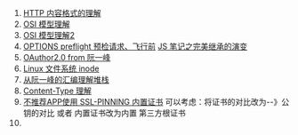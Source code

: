 1. [HTTP 内容格式的理解](https://segmentfault.com/a/1190000006689767)
2. [OSI 模型理解](https://www.cnblogs.com/z-sm/p/7501549.html)
3. [OSI 模型理解2](https://blog.csdn.net/qq_16093323/article/details/79582554)
4. [OPTIONS preflight 预检请求、飞行前](https://www.jianshu.com/p/b55086cbd9af)
   [JS 笔记之完美继承的演变](https://troyyang.com/2017/10/21/Javascript_Prototype_Inherience)
5. [OAuthor2.0 from 阮一峰](http://www.ruanyifeng.com/blog/2019/04/oauth-grant-types.html?20190617183627)
6. [Linux 文件系统 inode](https://blog.csdn.net/u011021773/article/details/54980820)
7. [从阮一峰的汇编理解堆栈](http://www.ruanyifeng.com/blog/2018/01/assembly-language-primer.html)
8. [Content-Type 理解](https://blog.csdn.net/qq_14869093/article/details/86307084)
9. [不推荐APP使用 SSL-PINNING 内置证书](https://zhuanlan.zhihu.com/p/35438533)
    可以考虑：将证书的对比改为--》公钥的对比 或者 内置证书改为内置 第三方根证书
10. 